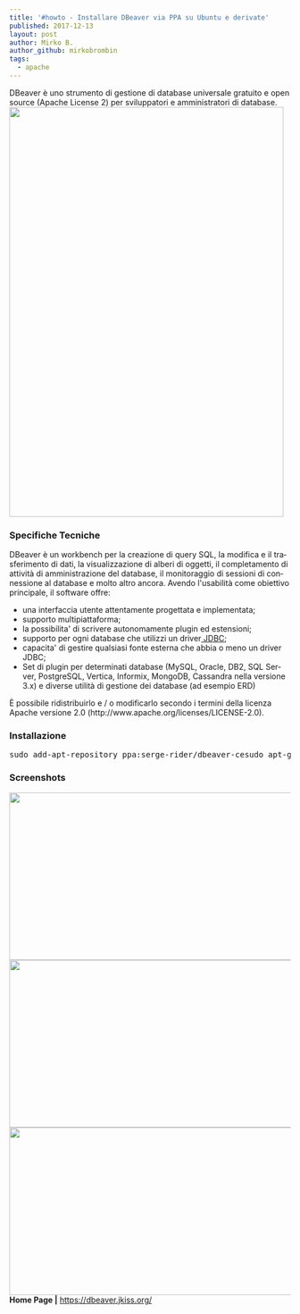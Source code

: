 ```yaml
---
title: '#howto - Installare DBeaver via PPA su Ubuntu e derivate'
published: 2017-12-13
layout: post
author: Mirko B.
author_github: mirkobrombin
tags:
  - apache
---
```

<p><span lang="it"><span>DBeaver è uno strumento di gestione di database universale gratuito e open source (Apache License 2) per sviluppatori e amministratori di database.</span></span> <img class=" size-full wp-image-259" alt="" height="734" src="https://linuxhub.it/wordpress/wp-content/uploads/2017/12/Screenshot_20171213_141934.png" width="491" /></p><h3>Specifiche Tecniche</h3><p><span lang="it"><span>DBeaver è un workbench per la creazione di query SQL, la modifica e il trasferimento di dati, la visualizzazione di alberi di oggetti, il completamento di attività di amministrazione del database, il monitoraggio di sessioni di connessione al database e molto altro ancora.</span></span> <span lang="it"><span>Avendo l'usabilità come obiettivo principale, il software offre:</span></span></p><ul>	<li><span lang="it">una i<span>nterfaccia utente attentamente progettata e implementata;</span></span></li>	<li>supporto multipiattaforma;</li>	<li>la possibilita' di scrivere autonomamente plugin ed estensioni;</li>	<li>supporto per ogni database che utilizzi un driver<a href="https://it.wikipedia.org/wiki/Java_DataBase_Connectivity"> JDBC</a>;</li>	<li>capacita' di gestire qualsiasi fonte esterna che abbia o meno un driver JDBC;</li>	<li><span lang="it"><span>Set di plugin per determinati database (MySQL, Oracle, DB2, SQL Server, PostgreSQL, Vertica, Informix, MongoDB, Cassandra nella versione 3.x) e diverse utilità di gestione dei database (ad esempio ERD)</span></span></li></ul><p><span lang="it"><span>È possibile ridistribuirlo e / o modificarlo secondo i termini della licenza Apache versione 2.0 (http://www.apache.org/licenses/LICENSE-2.0).</span></span></p><h3>Installazione</h3><pre>sudo add-apt-repository ppa:serge-rider/dbeaver-cesudo apt-get updatesudo apt-get install dbeaver-ce</pre><h3>Screenshots</h3><p><a href="https://linuxhub.it/wordpress/wp-content/uploads/2017/12/Screenshot_20171213_141917.png"><img class=" size-full wp-image-261" alt="" height="300" src="https://linuxhub.it/wordpress/wp-content/uploads/2017/12/Screenshot_20171213_141917-900x300.png" width="900" /></a> <a href="https://linuxhub.it/wordpress/wp-content/uploads/2017/12/Screenshot_20171213_141839.png"><img class=" size-full wp-image-263" alt="" height="300" src="https://linuxhub.it/wordpress/wp-content/uploads/2017/12/Screenshot_20171213_141839-900x300.png" width="900" /></a> <a href="https://linuxhub.it/wordpress/wp-content/uploads/2017/12/Screenshot_20171213_141752.png"><img class=" size-full wp-image-265" alt="" height="300" src="https://linuxhub.it/wordpress/wp-content/uploads/2017/12/Screenshot_20171213_141752-900x300.png" width="900" /></a> <strong>Home Page |</strong> <a href="https://dbeaver.jkiss.org/">https://dbeaver.jkiss.org/</a></p>